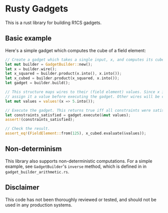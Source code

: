 # Rusty Gadgets

This is a rust library for building R1CS gadgets.


## Basic example

Here's a simple gadget which computes the cube of a field element:

```rust
// Create a gadget which takes a single input, x, and computes its cube.
let mut builder = GadgetBuilder::new();
let x = builder.wire();
let x_squared = builder.product(x.into(), x.into());
let x_cubed = builder.product(x_squared, x.into());
let gadget = builder.build();

// This structure maps wires to their (field element) values. Since x is our input, we will
// assign it a value before executing the gadget. Other wires will be computed by the gadget.
let mut values = values!(x => 5.into());

// Execute the gadget. This returns true iff all constraints were satisfied.
let constraints_satisfied = gadget.execute(&mut values);
assert!(constraints_satisfied);

// Check the result.
assert_eq!(FieldElement::from(125), x_cubed.evaluate(&values));
```


## Non-determinism

This library also supports non-deterministic computations. For a simple example, see `GadgetBuilder`'s `inverse` method, which is defined in in `gadget_builder_arithmetic.rs`.


## Disclaimer

This code has not been thoroughly reviewed or tested, and should not be used in any production systems.
